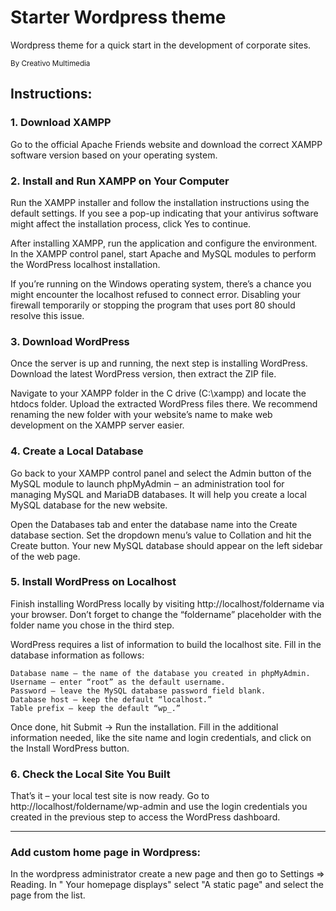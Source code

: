 # Starter Wordpress theme

Wordpress theme for a quick start in the development of corporate sites.

<small>By Creativo Multimedia</small> 

## Instructions:

### 1. Download XAMPP
Go to the official Apache Friends website and download the correct XAMPP software version based on your operating system.

### 2. Install and Run XAMPP on Your Computer
Run the XAMPP installer and follow the installation instructions using the default settings. If you see a pop-up indicating that your antivirus software might affect the installation process, click Yes to continue.

After installing XAMPP, run the application and configure the environment. In the XAMPP control panel, start Apache and MySQL modules to perform the WordPress localhost installation.

If you’re running on the Windows operating system, there’s a chance you might encounter the localhost refused to connect error. Disabling your firewall temporarily or stopping the program that uses port 80 should resolve this issue.

### 3. Download WordPress
Once the server is up and running, the next step is installing WordPress. Download the latest WordPress version, then extract the ZIP file.

Navigate to your XAMPP folder in the C drive (C:\xampp) and locate the htdocs folder. Upload the extracted WordPress files there. We recommend renaming the new folder with your website’s name to make web development on the XAMPP server easier.

### 4. Create a Local Database
Go back to your XAMPP control panel and select the Admin button of the MySQL module to launch phpMyAdmin ‒ an administration tool for managing MySQL and MariaDB databases. It will help you create a local MySQL database for the new website.

Open the Databases tab and enter the database name into the Create database section. Set the dropdown menu’s value to Collation and hit the Create button. Your new MySQL database should appear on the left sidebar of the web page.

### 5. Install WordPress on Localhost
Finish installing WordPress locally by visiting http://localhost/foldername via your browser. Don’t forget to change the “foldername” placeholder with the folder name you chose in the third step.

WordPress requires a list of information to build the localhost site. Fill in the database information as follows:

```
Database name ‒ the name of the database you created in phpMyAdmin.
Username ‒ enter “root” as the default username.
Password ‒ leave the MySQL database password field blank.
Database host ‒ keep the default “localhost.”
Table prefix ‒ keep the default “wp_.”
```

Once done, hit Submit -> Run the installation. Fill in the additional information needed, like the site name and login credentials, and click on the Install WordPress button.

### 6. Check the Local Site You Built
That’s it – your local test site is now ready. Go to http://localhost/foldername/wp-admin and use the login credentials you created in the previous step to access the WordPress dashboard.

<hr>

### Add custom home page in Wordpress:
In the wordpress administrator create a new page and then go to Settings => Reading. In "
Your homepage displays" select "A static page" and select the page from the list.
